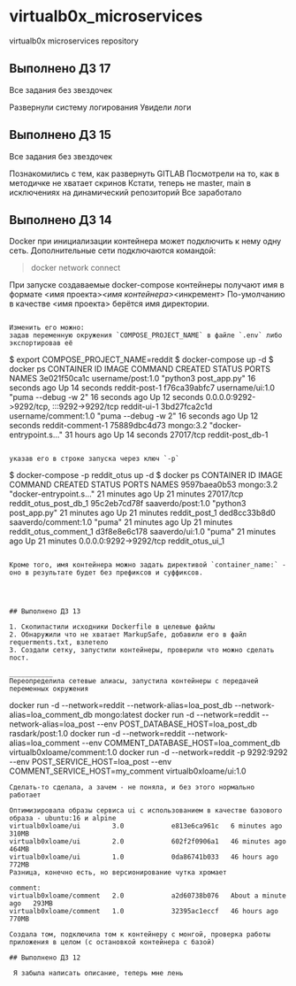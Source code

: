 # virtualb0x_microservices
virtualb0x microservices repository

## Выполнено ДЗ 17
Все задания без звездочек

Развернули систему логирования
Увидели логи




## Выполнено ДЗ 15
Все задания без звездочек

Познакомились с тем, как развернуть GITLAB
Посмотрели на то, как в методичке не хватает скринов
Кстати, теперь не master, main в исключениях на динамический репозиторий
Все заработало



## Выполнено ДЗ 14
Docker при инициализации контейнера может подключить к нему  одну сеть.
Дополнительные сети подключаются командой:

> docker network connect <network> <container>

При запуске создаваемые docker-compose контейнеры получают имя в формате <имя проекта>_<имя контейнера>_<инкремент>
По-умолчанию в качестве <имя проекта> берётся имя директории.

```

Изменить его можно:
задав переменную окружения `COMPOSE_PROJECT_NAME` в файле `.env` либо экспортировав её

```
$ export COMPOSE_PROJECT_NAME=reddit
$ docker-compose up -d
$ docker ps
CONTAINER ID   IMAGE                  COMMAND                  CREATED          STATUS          PORTS                                       NAMES
3e021f50ca1c   username/post:1.0      "python3 post_app.py"    16 seconds ago   Up 14 seconds                                               reddit-post-1
f76ca39abfc7   username/ui:1.0        "puma --debug -w 2"      16 seconds ago   Up 12 seconds   0.0.0.0:9292->9292/tcp, :::9292->9292/tcp   reddit-ui-1
3bd27fca2c1d   username/comment:1.0   "puma --debug -w 2"      16 seconds ago   Up 12 seconds                                               reddit-comment-1
75889dbc4d73   mongo:3.2              "docker-entrypoint.s…"   31 hours ago     Up 14 seconds   27017/tcp                                   reddit-post_db-1
```

указав его в строке запуска через ключ `-p`

```
$ docker-compose -p reddit_otus up -d
$ docker ps
CONTAINER ID   IMAGE                  COMMAND                   CREATED          STATUS          PORTS                    NAMES
9597baea0b53   mongo:3.2              "docker-entrypoint.s…"   21  minutes ago   Up 21 minutes   27017/tcp                reddit_otus_post_db_1
95c2eb7cd78f   saaverdo/post:1.0      "python3 post_app.py"    21  minutes ago   Up 21 minutes                            reddit_post_1
ded8cc33b8d0   saaverdo/comment:1.0   "puma"                   21  minutes ago   Up 21 minutes                            reddit_otus_comment_1
d3f8e8e6c178   saaverdo/ui:1.0        "puma"                   21  minutes ago   Up 21 minutes   0.0.0.0:9292->9292/tcp   reddit_otus_ui_1
```

Кроме того, имя контейнера можно задать директивой `container_name:` - оно в результате будет без префиксов и суффиксов.




## Выполнено ДЗ 13

1. Скопипастили исходники Dockerfile в целевые файлы
2. Обнаружили что не хватает MarkupSafe, добавили его в файл requerments.txt, взлетело
3. Создали сетку, запустили контейнеры, проверили что можно сделать пост.

___________
Переопределила сетевые алиасы, запустила контейнеры с передачей переменных окружения
```
docker run -d --network=reddit --network-alias=loa_post_db --network-alias=loa_comment_db mongo:latest
docker run -d --network=reddit --network-alias=loa_post --env POST_DATABASE_HOST=loa_post_db rasdark/post:1.0
docker run -d --network=reddit --network-alias=loa_comment --env COMMENT_DATABASE_HOST=loa_comment_db  virtualb0xloame/comment:1.0
docker run -d --network=reddit -p 9292:9292 --env POST_SERVICE_HOST=loa_post --env COMMENT_SERVICE_HOST=my_comment virtualb0xloame/ui:1.0
```
Сделать-то сделала, а зачем - не поняла, и без этого нормально работает

Оптимизировала образы сервиса ui с использованием в качестве базового образа - ubuntu:16 и alpine
virtualb0xloame/ui        3.0            e813e6ca961c   6 minutes ago    310MB
virtualb0xloame/ui        2.0            602f2f0906a1   46 minutes ago   464MB
virtualb0xloame/ui        1.0            0da86741b033   46 hours ago     772MB
Разница, конечно есть, но версионирование чутка хромает

comment:
virtualb0xloame/comment   2.0            a2d60738b076   About a minute ago   293MB
virtualb0xloame/comment   1.0            32395ac1eccf   46 hours ago         770MB

Создала том, подключила том к контейнеру с монгой, проверка работы приложения в целом (с остановкой контейнера с базой)

## Выполнено ДЗ 12

 Я забыла написать описание, теперь мне лень
